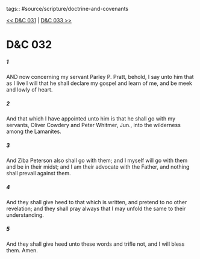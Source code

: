 tags:: #source/scripture/doctrine-and-covenants

[<< D&C 031](source/scripture/doctrine-and-covenants/D&C_031.md) | [D&C 033 >>](source/scripture/doctrine-and-covenants/D&C_033.md)

# D&C 032

##### 1

AND now concerning my servant Parley P. Pratt, behold, I say unto him that as I live I will that he shall declare my gospel and learn of me, and be meek and lowly of heart.

##### 2

And that which I have appointed unto him is that he shall go with my servants, Oliver Cowdery and Peter Whitmer, Jun., into the wilderness among the Lamanites.

##### 3

And Ziba Peterson also shall go with them; and I myself will go with them and be in their midst; and I am their advocate with the Father, and nothing shall prevail against them.

##### 4

And they shall give heed to that which is written, and pretend to no other revelation; and they shall pray always that I may unfold the same to their understanding.

##### 5

And they shall give heed unto these words and trifle not, and I will bless them. Amen.
